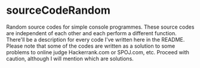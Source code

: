 # sourceCodeRandom
Random source codes for simple console programmes. These source codes are independent of each other and each perform a different function. There'll be a description for every code I've written here in the README. 
Please note that some of the codes are written as a solution to some problems to online judge Hackerrank.com or SPOJ.com, etc. Proceed with caution, although I will mention which are solutions. 
